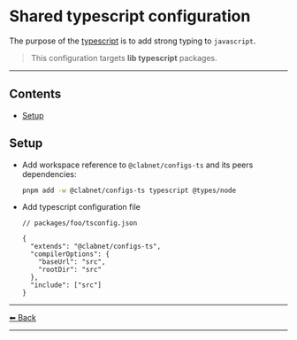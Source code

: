 # Shared typescript configuration

The purpose of the [typescript](https://www.typescriptlang.org/) is to add strong typing to `javascript`.

> This configuration targets **lib typescript** packages.

---

## Contents

- [Setup](#setup)

## Setup

- Add workspace reference to `@clabnet/configs-ts` and its peers dependencies:

  ```sh
  pnpm add -w @clabnet/configs-ts typescript @types/node
  ```

- Add typescript configuration file

  ```jsonc
  // packages/foo/tsconfig.json
  
  {
    "extends": "@clabnet/configs-ts",
    "compilerOptions": {
      "baseUrl": "src",
      "rootDir": "src"
    },
    "include": ["src"]
  }
  ```

---

[⬅ Back](../../README.md)

---
